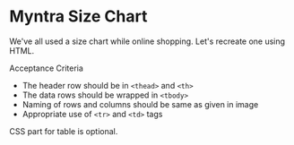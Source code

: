 # Myntra Size Chart

We've all used a size chart while online shopping. Let's recreate one using HTML.
 
Acceptance Criteria
 
- The header row should be in `<thead>` and `<th>`
- The data rows should be wrapped in `<tbody>`
- Naming of rows and columns should be same as given in image
- Appropriate use of `<tr>` and `<td>` tags
 
 
CSS part for table is optional.
